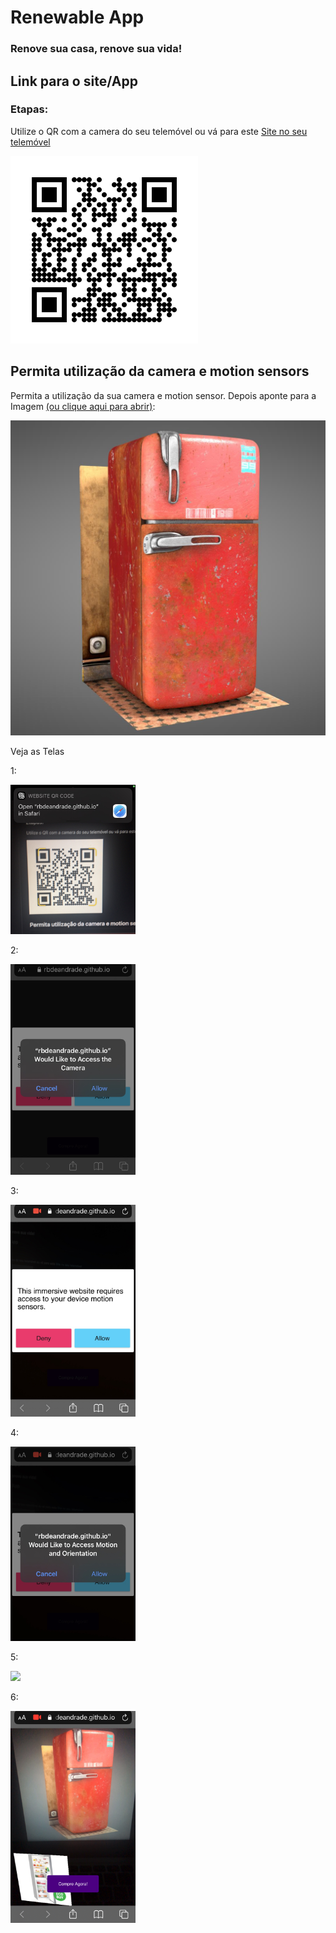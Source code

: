 # Renewable App
###  Renove sua casa, renove sua vida!

## Link para o site/App

### Etapas:

 Utilize o QR com a camera do seu telemóvel ou vá para este [Site no seu telemóvel](https://rbdeandrade.github.io/renewableapp/)

 ![QRCode](https://raw.githubusercontent.com/rbdeandrade/renewableapp/main/test/qrcode.png)
 <br />

 ## Permita utilização da camera e motion sensors
 Permita a utilização da sua camera e motion sensor. Depois aponte para a Imagem [(ou clique aqui para abrir)](https://raw.githubusercontent.com/rbdeandrade/renewableapp/main/nft/fridge.jpg):

 ![fridge](https://raw.githubusercontent.com/rbdeandrade/renewableapp/main/nft/fridge.jpg)

 Veja as Telas

 1:

 <img src="https://raw.githubusercontent.com/rbdeandrade/renewableapp/main/test/1.jpg" width="200">

 2:

 <img src="https://raw.githubusercontent.com/rbdeandrade/renewableapp/main/test/2.jpg" width="200">

 3:

 <img src="https://raw.githubusercontent.com/rbdeandrade/renewableapp/main/test/3.jpg" width="200">

 4:

 <img src="https://raw.githubusercontent.com/rbdeandrade/renewableapp/main/test/4.jpg" width="200">

 5:

 <img src="https://raw.githubusercontent.com/rbdeandrade/renewableapp/main/test/5.jpg" width="200">
 
 6:

 <img src="https://raw.githubusercontent.com/rbdeandrade/renewableapp/main/test/6.jpg" width="200">
